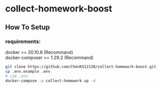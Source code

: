 # collect-homework-boost

## How To Setup

### requirements:

docker >= 20.10.8 (Recommand)\
docker-composer >= 1.29.2 (Recommand)

```bash
git clone https://github.com/ChenKS12138/collect-homework-boost.git
cp .env.example .env
# vim .env
docker-compose -p collect-homework up -d
```
